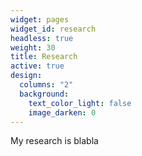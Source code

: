 ```yaml
---
widget: pages
widget_id: research
headless: true
weight: 30
title: Research
active: true
design:
  columns: "2"
  background:
    text_color_light: false
    image_darken: 0
---
```


My research is blabla
